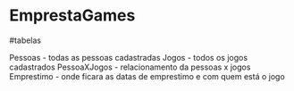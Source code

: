 # EmprestaGames

#tabelas 

Pessoas - todas as pessoas cadastradas
Jogos - todos os jogos cadastrados
PessoaXJogos - relacionamento da pessoas x jogos
Emprestimo - onde ficara as datas de emprestimo e com quem está o jogo